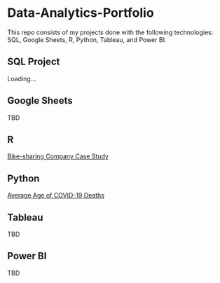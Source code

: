 # Data-Analytics-Portfolio
This repo consists of my projects done with the following technologies: SQL, Google Sheets, R, Python, Tableau, and Power BI.

## SQL Project
Loading...


## Google Sheets
TBD


## R
[Bike-sharing Company Case Study](https://github.com/ShaunJPartridge/Data-Analytics-Portfolio/tree/main/R/Bike-sharing%20Company%20Case%20Study)

## Python
[Average Age of COVID-19 Deaths]()

## Tableau
TBD


## Power BI
TBD
